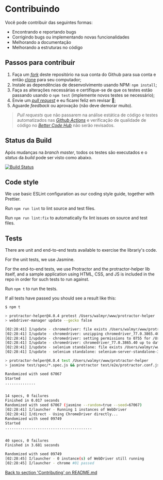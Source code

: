 # Contribuindo

Você pode contribuir das seguintes formas:

- Encontrando e reportando bugs
- Corrigindo bugs ou implementando novas funcionalidades
- Melhorando a documentação
- Melhorando a estruturas no código

## Passos para contribuir

1. Faça um [*fork*](https://docs.github.com/pt/free-pro-team@latest/github/getting-started-with-github/fork-a-repo) deste repositório na sua conta do Github para sua conta e então [clone](https://docs.github.com/pt/free-pro-team@latest/github/creating-cloning-and-archiving-repositories/cloning-a-repository) para seu computador;
2. Instale as dependências de desenvolvimento usando NPM: `npm install`;
3. Faça as alterações necessárias e certifique-se de que os testes estão passando usando o `npm test` (implemente novos testes se necessário);
4. Envie um [*pull request*](https://docs.github.com/pt/free-pro-team@latest/github/collaborating-with-issues-and-pull-requests/about-pull-requests) e eu ficarei feliz em revisar 🙌;
5. Aguarde *feedback* ou aprovação (não deve demorar muito).

> *Pull requests* que não passarem na análise estática de código e testes automatizados nas [*Github Actions*](https://github.com/wlsf82/protractor-helper/actions) e verificação de qualidade de código no [*Better Code Hub*](https://bettercodehub.com/) não serão revisados.

## Status da Build

Após mudanças na *branch master*, todos os testes são executados e o *status* da *build* pode ser visto como abaixo.

[![Build Status](https://github.com/wlsf82/protractor-helper/workflows/Continuous%20Integration/badge.svg)](https://github.com/wlsf82/protractor-helper/actions)

## Code style

We use basic ESLint configuration as our coding style guide, together with Prettier.

Run `npm run lint` to lint source and test files.

Run `npm run lint:fix` to automatically fix lint issues on source and test files.

## Tests

There are unit and end-to-end tests available to exercise the librariy's code.

For the unit tests, we use Jasmine.

For the end-to-end tests, we use Protractor and the protractor-helper lib itself, and a sample application using HTML, CSS, and JS is included in the repo in order for such tests to run against.

Run `npm t` to run the tests.

If all tests have passed you should see a result like this:

```sh
$ npm t

> protractor-helper@4.0.4 pretest /Users/walmyr/www/protractor-helper
> webdriver-manager update --gecko false

[02:28:41] I/update - chromedriver: file exists /Users/walmyr/www/protractor-helper/node_modules/protractor/node_modules/webdriver-manager/selenium/chromedriver_77.0.3865.40.zip
[02:28:41] I/update - chromedriver: unzipping chromedriver_77.0.3865.40.zip
[02:28:41] I/update - chromedriver: setting permissions to 0755 for /Users/walmyr/www/protractor-helper/node_modules/protractor/node_modules/webdriver-manager/selenium/chromedriver_77.0.3865.40
[02:28:41] I/update - chromedriver: chromedriver_77.0.3865.40 up to date
[02:28:41] I/update - selenium standalone: file exists /Users/walmyr/www/protractor-helper/node_modules/protractor/node_modules/webdriver-manager/selenium/selenium-server-standalone-3.141.59.jar
[02:28:41] I/update - selenium standalone: selenium-server-standalone-3.141.59.jar up to date

> protractor-helper@4.0.4 test /Users/walmyr/www/protractor-helper
> jasmine test/spec/*.spec.js && protractor test/e2e/protractor.conf.js

Randomized with seed 67067
Started
..............


14 specs, 0 failures
Finished in 0.017 seconds
Randomized with seed 67067 (jasmine --random=true --seed=67067)
[02:28:41] I/launcher - Running 1 instances of WebDriver
[02:28:41] I/direct - Using ChromeDriver directly...
Randomized with seed 09749
Started
........................................


40 specs, 0 failures
Finished in 3.681 seconds

Randomized with seed 09749
[02:28:45] I/launcher - 0 instance(s) of WebDriver still running
[02:28:45] I/launcher - chrome #01 passed
```

[Back to section 'Contributing' on README.md](../README.md#contributing)
